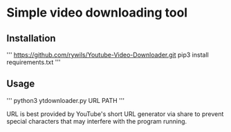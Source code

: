 # Simple video downloading tool


## Installation
'''
https://github.com/rywils/Youtube-Video-Downloader.git
pip3 install requirements.txt
'''

## Usage

'''
python3 ytdownloader.py URL PATH
'''


URL is best provided by YouTube's short URL generator via share to prevent special characters that may interfere with the program running.

